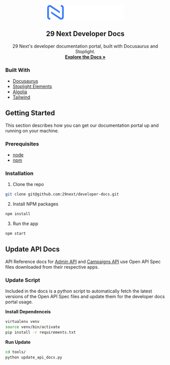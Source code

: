 <p align="center">
    <a href="https://29next.com">
    <img src="https://github.com/29next/developer-docs/blob/main/static/img/29next-logo.png" alt="Logo" width="240">
  </a>
  <h2 align="center">29 Next Developer Docs</h3>

  <p align="center">
    29 Next's developer documentation portal, built with Docusaurus and Stoplight.
    <br />
    <a href="https://developers.29next.com/docs/"><strong>Explore the Docs »</strong></a>
  </p>
</p>

### Built With

- [Docusaurus](https://docusaurus.io/)
- [Stoplight Elements](https://stoplight.io/open-source/elements)
- [Algolia](https://www.algolia.com/)
- [Tailwind](https://tailwindcss.com/)


## Getting Started

This section describes how you can get our documentation portal up and running on your machine.

### Prerequisites

- [node](https://nodejs.org/en/)
- [npm](https://www.npmjs.com/)

### Installation

1. Clone the repo

```sh
git clone git@github.com:29next/developer-docs.git
```

2. Install NPM packages

```sh
npm install
```

3. Run the app

```sh
npm start
```

## Update API Docs

API Reference docs for [Admin API](https://developers.29next.com/docs/api/admin/reference/) and [Campaigns API](https://developers.29next.com/docs/api/campaigns/reference/#/) use Open API Spec files downloaded from their respective apps.

### Update Script

Included in the docs is a python script to automatically fetch the latest versions of the Open API Spec files and update them for the developer docs portal usage.

**Install Dependenceis**

```sh
virtualenv venv
source venv/bin/activate
pip install -r requirements.txt
```

**Run Update**
```sh
cd tools/
python update_api_docs.py
```
